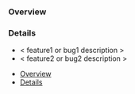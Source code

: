 ### Overview

<!-- Please insert a high-level description of this pull request here. -->

<!-- Be sure to link other PRs or issues that relate to this PR here. -->

<!-- If this fully addresses an issue, please use the keyword `resolves` in front of that issue number. -->

### Details

- < feature1 or bug1 description >
- < feature2 or bug2 description >

<!-- START doctoc generated TOC please keep comment here to allow auto update -->
<!-- DON'T EDIT THIS SECTION, INSTEAD RE-RUN doctoc TO UPDATE -->

- [Overview](#overview)
- [Details](#details)

<!-- END doctoc generated TOC please keep comment here to allow auto update -->
